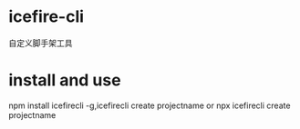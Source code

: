 # icefire-cli
自定义脚手架工具

# install and use
npm install icefirecli -g,icefirecli create projectname
or
npx icefirecli create projectname
